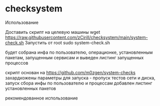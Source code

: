 # checksystem
Использование

Доставить скрипт на целевую машины
wget https://raw.githubusercontent.com/zCirill/checksystem/main/system-check.sh
Запустить от root
sudo system-check.sh

будет собрана инфа по пользователю, операционке, установленным пакетам, запущенным сервисам и выведен листинг запущенных процессов

скрипт основан на https://github.com/m0zgen/system-checks
захардкожены параметры для запуска - пропуск тестов сети и диска, запуск сбора инфы по пользователю и процессам
добавлен листинг установленных пакетов

рекомендованное использование





